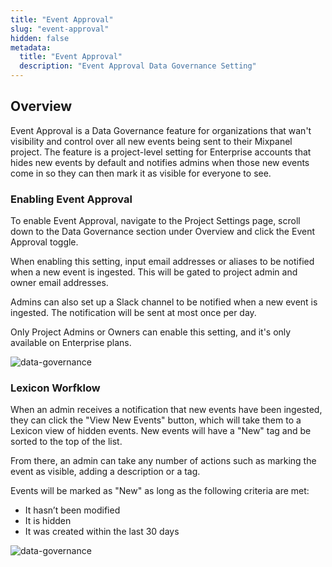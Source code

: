```yaml
---
title: "Event Approval"
slug: "event-approval"
hidden: false
metadata:
  title: "Event Approval"
  description: "Event Approval Data Governance Setting"
---
```


## Overview

Event Approval is a Data Governance feature for organizations that wan't visibility and control over all new events being sent to their Mixpanel project. The feature is a project-level setting for Enterprise accounts that hides new events by default and notifies admins when those new events come in so they can then mark it as visible for everyone to see. 


### Enabling Event Approval

To enable Event Approval, navigate to the Project Settings page, scroll down to the Data Governance section under Overview and click the Event Approval toggle.

When enabling this setting, input email addresses or aliases to be notified when a new event is ingested. This will be gated to project admin and owner email addresses.

Admins can also set up a Slack channel to be notified when a new event is ingested. The notification will be sent at most once per day.

Only Project Admins or Owners can enable this setting, and it's only available on Enterprise plans. 

![data-governance](/Event-Approval.png)


### Lexicon Worfklow

When an admin receives a notification that new events have been ingested, they can click the "View New Events" button, which will take them to a Lexicon view of hidden events. New events will have a "New" tag and be sorted to the top of the list. 

From there, an admin can take any number of actions such as marking the event as visible, adding a description or a tag. 

Events will be marked as "New" as long as the following criteria are met:
- It hasn’t been modified
- It is hidden
- It was created within the last 30 days

![data-governance](/Lexicon-Event-Approval.png)

